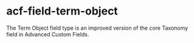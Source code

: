 # acf-field-term-object
The Term Object field type is an improved version of the core Taxonomy field in Advanced Custom Fields.
